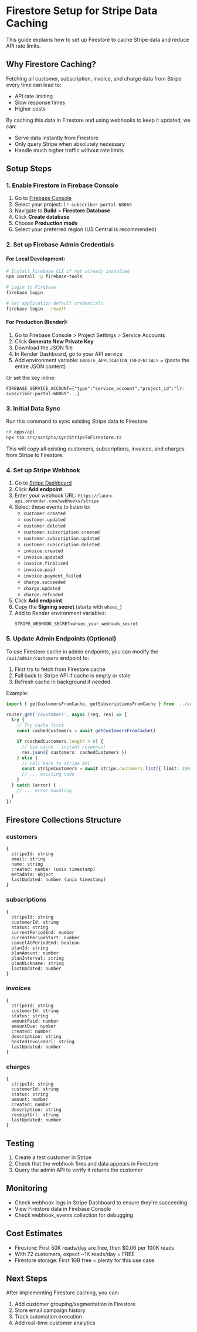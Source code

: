 # Firestore Setup for Stripe Data Caching

This guide explains how to set up Firestore to cache Stripe data and reduce API rate limits.

## Why Firestore Caching?

Fetching all customer, subscription, invoice, and charge data from Stripe every time can lead to:
- API rate limiting
- Slow response times
- Higher costs

By caching this data in Firestore and using webhooks to keep it updated, we can:
- Serve data instantly from Firestore
- Only query Stripe when absolutely necessary
- Handle much higher traffic without rate limits

## Setup Steps

### 1. Enable Firestore in Firebase Console

1. Go to [Firebase Console](https://console.firebase.google.com/)
2. Select your project: `lr-subscriber-portal-68069`
3. Navigate to **Build** > **Firestore Database**
4. Click **Create database**
5. Choose **Production mode**
6. Select your preferred region (US Central is recommended)

### 2. Set up Firebase Admin Credentials

#### For Local Development:

```bash
# Install Firebase CLI if not already installed
npm install -g firebase-tools

# Login to Firebase
firebase login

# Get application default credentials
firebase login --reauth
```

#### For Production (Render):

1. Go to Firebase Console > Project Settings > Service Accounts
2. Click **Generate New Private Key**
3. Download the JSON file
4. In Render Dashboard, go to your API service
5. Add environment variable: `GOOGLE_APPLICATION_CREDENTIALS` = (paste the entire JSON content)

Or set the key inline:
```
FIREBASE_SERVICE_ACCOUNT={"type":"service_account","project_id":"lr-subscriber-portal-68069"...}
```

### 3. Initial Data Sync

Run this command to sync existing Stripe data to Firestore:

```bash
cd apps/api
npx tsx src/scripts/syncStripeToFirestore.ts
```

This will copy all existing customers, subscriptions, invoices, and charges from Stripe to Firestore.

### 4. Set up Stripe Webhook

1. Go to [Stripe Dashboard](https://dashboard.stripe.com/webhooks)
2. Click **Add endpoint**
3. Enter your webhook URL: `https://laurx-api.onrender.com/webhooks/stripe`
4. Select these events to listen to:
   - `customer.created`
   - `customer.updated`
   - `customer.deleted`
   - `customer.subscription.created`
   - `customer.subscription.updated`
   - `customer.subscription.deleted`
   - `invoice.created`
   - `invoice.updated`
   - `invoice.finalized`
   - `invoice.paid`
   - `invoice.payment_failed`
   - `charge.succeeded`
   - `charge.updated`
   - `charge.refunded`
5. Click **Add endpoint**
6. Copy the **Signing secret** (starts with `whsec_`)
7. Add to Render environment variables:
   ```
   STRIPE_WEBHOOK_SECRET=whsec_your_webhook_secret
   ```

### 5. Update Admin Endpoints (Optional)

To use Firestore cache in admin endpoints, you can modify the `/api/admin/customers` endpoint to:
1. First try to fetch from Firestore cache
2. Fall back to Stripe API if cache is empty or stale
3. Refresh cache in background if needed

Example:
```typescript
import { getCustomersFromCache, getSubscriptionsFromCache } from '../services/firestore'

router.get('/customers', async (req, res) => {
  try {
    // Try cache first
    const cachedCustomers = await getCustomersFromCache()

    if (cachedCustomers.length > 0) {
      // Use cache - instant response!
      res.json({ customers: cachedCustomers })
    } else {
      // Fall back to Stripe API
      const stripeCustomers = await stripe.customers.list({ limit: 100 })
      // ... existing code
    }
  } catch (error) {
    // ... error handling
  }
})
```

## Firestore Collections Structure

### customers
```
{
  stripeId: string
  email: string
  name: string
  created: number (unix timestamp)
  metadata: object
  lastUpdated: number (unix timestamp)
}
```

### subscriptions
```
{
  stripeId: string
  customerId: string
  status: string
  currentPeriodEnd: number
  currentPeriodStart: number
  cancelAtPeriodEnd: boolean
  planId: string
  planAmount: number
  planInterval: string
  planNickname: string
  lastUpdated: number
}
```

### invoices
```
{
  stripeId: string
  customerId: string
  status: string
  amountPaid: number
  amountDue: number
  created: number
  description: string
  hostedInvoiceUrl: string
  lastUpdated: number
}
```

### charges
```
{
  stripeId: string
  customerId: string
  status: string
  amount: number
  created: number
  description: string
  receiptUrl: string
  lastUpdated: number
}
```

## Testing

1. Create a test customer in Stripe
2. Check that the webhook fires and data appears in Firestore
3. Query the admin API to verify it returns the customer

## Monitoring

- Check webhook logs in Stripe Dashboard to ensure they're succeeding
- View Firestore data in Firebase Console
- Check webhook_events collection for debugging

## Cost Estimates

- Firestore: First 50K reads/day are free, then $0.06 per 100K reads
- With 72 customers, expect ~1K reads/day = FREE
- Firestore storage: First 1GB free = plenty for this use case

## Next Steps

After implementing Firestore caching, you can:
1. Add customer grouping/segmentation in Firestore
2. Store email campaign history
3. Track automation execution
4. Add real-time customer analytics
